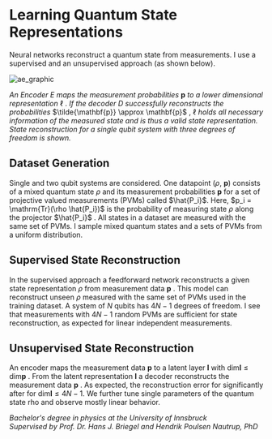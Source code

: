 # Learning Quantum State Representations


Neural networks reconstruct a quantum state from measurements. I use a supervised and an unsupervised approach (as shown below). 

![ae_graphic](https://user-images.githubusercontent.com/61095597/175553056-1a360cee-b6b5-4462-9155-a44d79daddf2.png)

_An Encoder_ $E$
_maps the measurement probabilities_ $\mathbf{p}$
_to a lower dimensional representation_ $\ell$
. 
_If the decoder_ $D$
_successfully reconstructs the probabilities_
$\tilde{\mathbf{p}} \approx \mathbf{p}$
, $\ell$
_holds all necessary information of the measured state and is thus a valid state representation. State reconstruction for a single qubit system with three degrees of freedom is shown._

## Dataset Generation

Single and two qubit systems are considered.
One datapoint 
($\rho$, $\mathbf{p}$)
consists of a mixed quantum state 
$\rho$ 
and its measurement probabilities 
$\mathbf{p}$
for a set of projective valued measurements (PVMs) called
$\hat{P_i}$.
Here, 
$p_i = \mathrm{Tr}(\rho \hat{P_i})$
is the probability of measuring state 
$\rho$ 
along the projector 
$\hat{P_i}$
.
All states in a dataset are measured with the same set of PVMs.
I sample mixed quantum states and a sets of PVMs from a uniform distribution. 

## Supervised State Reconstruction

In the supervised approach a feedforward network reconstructs a given state representation
$\rho$
from measurement data 
$\mathbf{p}$
. This model can reconstruct unseen 
$\rho$
measured with the same set of PVMs used in the training dataset.
A system of $N$
qubits has $4N-1$
degrees of freedom.
I see that measurements with $4N-1$ random PVMs are sufficient for state reconstruction, as expected for linear independent measurements.


## Unsupervised State Reconstruction

An encoder maps the measurement data 
$\mathbf{p}$
to a latent layer 
$\mathbf{l}$ 
with 
$\mathrm{dim} \mathbf{l} \le \mathrm{dim} \mathbf{p}$
. 
From the latent representation
$\mathbf{l}$ 
a decoder reconstructs the measurement data 
$\mathbf{p}$ .
As expected, the reconstruction error for significantly after for 
$\mathrm{dim} \mathbf{l} \le 4N -1$. 
We further tune single parameters of the quantum state rho and observe mostly linear behavior.

*Bachelor's degree in physics at the University of Innsbruck\
Supervised by Prof. Dr. Hans J. Briegel and Hendrik Poulsen Nautrup, PhD*
